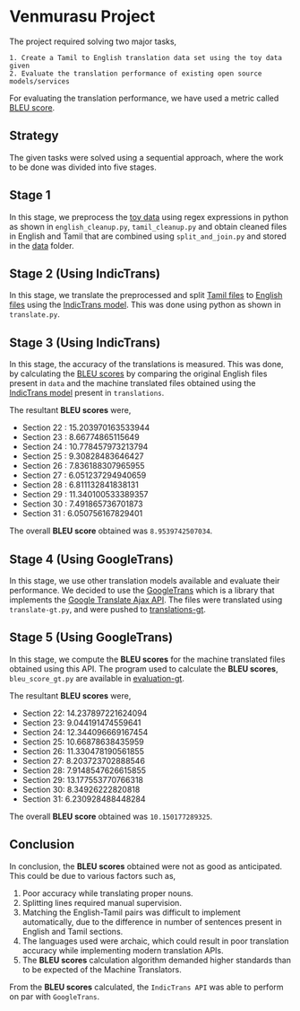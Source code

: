 # Venmurasu Project

The project required solving two major tasks,

    1. Create a Tamil to English translation data set using the toy data given
    2. Evaluate the translation performance of existing open source models/services
For evaluating the translation performance, we have used a metric called [BLEU score](https://cloud.google.com/translate/automl/docs/evaluate).


## Strategy 
The given tasks were solved using a sequential approach, where the work to be done was divided into five stages.

## Stage 1 

In this stage, we preprocess the [toy data](https://github.com/sairam2661/Venmurasu-Project-1/tree/main/resources) using regex expressions in python as shown in `english_cleanup.py`, `tamil_cleanup.py` and obtain cleaned files in English and Tamil that are combined using `split_and_join.py` and stored in the [data](https://github.com/sairam2661/Venmurasu-Project-1/tree/main/data) folder.

## Stage 2 (Using IndicTrans)

In this stage, we translate the preprocessed and split [Tamil files](https://github.com/sairam2661/Venmurasu-Project-1/tree/main/translations/tamil) to [English files](https://github.com/sairam2661/Venmurasu-Project-1/tree/main/translations/english%20translated) using the [IndicTrans model](https://github.com/AI4Bharat/indicTrans#using-the-model-for-translating-any-input). This was done using python as shown in `translate.py`.

## Stage 3 (Using IndicTrans)

In this stage, the accuracy of the translations is measured. This was done, by calculating the [BLEU scores](https://cloud.google.com/translate/automl/docs/evaluate) by comparing the original English files present in `data` and the machine translated files obtained using the [IndicTrans model](https://github.com/AI4Bharat/indicTrans#using-the-model-for-translating-any-input) present in `translations`. 

The resultant **BLEU scores** were,

- Section 22 : 15.203970163533944
- Section 23 : 8.66774865115649
- Section 24 : 10.778457973213794
- Section 25 : 9.30828483646427
- Section 26 : 7.836188307965955
- Section 27 : 6.051237294940659
- Section 28 : 6.811132841838131
- Section 29 : 11.340100533389357
- Section 30 : 7.491865736701873
- Section 31 : 6.050756167829401

The overall **BLEU score** obtained was `8.9539742507034`.

## Stage 4 (Using GoogleTrans)

In this stage, we use other translation models available and evaluate their performance. We  decided to use the [GoogleTrans](https://py-googletrans.readthedocs.io/en/latest/) which is a library that implements the [Google Translate Ajax API](https://translate.google.com/). The files were translated using `translate-gt.py`, and were pushed to [translations-gt](https://github.com/sairam2661/Venmurasu-Project-1/tree/main/translations-gt). 

## Stage 5 (Using GoogleTrans)

In this stage, we compute the **BLEU scores** for the machine translated files obtained using this API. The program used to calculate the **BLEU scores**, `bleu_score_gt.py` are available in [evaluation-gt](https://github.com/sairam2661/Venmurasu-Project-1/tree/main/evaluation-gt). 

The resultant **BLEU scores** were,

- Section 22: 14.237897221624094
- Section 23: 9.044191474559641
- Section 24: 12.344096669167454
- Section 25: 10.66878638435959
- Section 26: 11.330478190561855
- Section 27: 8.203723702888546
- Section 28: 7.9148547626615855
- Section 29: 13.177553770766318
- Section 30: 8.34926222820818
- Section 31: 6.230928488448284

The overall **BLEU score** obtained was `10.150177289325`.

## Conclusion
In conclusion, the **BLEU scores** obtained were not as good as anticipated. This could be due to various factors such as,
1. Poor accuracy while translating proper nouns.
2. Splitting lines required manual supervision. 
3. Matching the English-Tamil pairs was difficult to implement automatically, due to the  difference in number of sentences present in English and Tamil sections.
4. The languages used were archaic, which could result in poor translation accuracy while implementing modern translation APIs.
5. The **BLEU scores** calculation algorithm demanded higher standards than to be expected of the Machine Translators.

From the **BLEU scores** calculated, the `IndicTrans API` was able to perform on par with `GoogleTrans`. 

